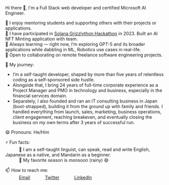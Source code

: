 Hi there 👋, I'm a Full Stack web developer and certified Microsoft AI Engineer.
 
💬 I enjoy mentoring students and supporting others with their projects or applications. <br>
🔭 I have participated in [Solana Grizzlython Hackathon](https://solana.com/news/solana-grizzlython-winners) in 2023. Built an AI NFT Minting application with team.<br>
🌱 Always learning — right now, I’m exploring GPT-5 and its broader applications while dabbling in ML, Robotics use cases in real-life.<br>
👯 Open to collaborating on remote freelance software engineering projects.<br>

📜 My journey: 
- I’m a self-taught developer, shaped by more than five years of relentless coding as a self-sponsored side hustle.
- Alongside that, I bring 24 years of full-time corporate experience as a Project Manager and PMO in technology and business, especially in the financial services domain.
- Separately, I also founded and ran an IT consulting business in Japan (boot-strapped), building it from the ground up with family and friends. I handled everything from launch, sales, marketing, business operations, client engagement, reaching breakeven, and eventually closing the business on my own terms after 3 years of successful run. 
  
😄 Pronouns: He/Him <br>

⚡ Fun facts:<br>
&nbsp;&nbsp;&nbsp;&nbsp;&nbsp;&nbsp;&nbsp;&nbsp;&nbsp;&nbsp; :musical_note:  I am a self-taught linguist, can speak, read and write English, Japanese as a native, and Mandarin as a beginner.<br>
&nbsp;&nbsp;&nbsp;&nbsp;&nbsp;&nbsp;&nbsp;&nbsp;&nbsp;&nbsp; :fallen_leaf: My favorite season is monsoon (rainy) :smile: <br>

📫 How to reach me: <br>
&nbsp;&nbsp;&nbsp;&nbsp;&nbsp;&nbsp;&nbsp;&nbsp;&nbsp;&nbsp; [Email](sb73639@yahoo.com)
&nbsp;&nbsp;&nbsp;&nbsp;&nbsp;&nbsp;&nbsp;&nbsp;&nbsp;&nbsp; [Twitter](https://www.twitter.com/svbcoder) 
&nbsp;&nbsp;&nbsp;&nbsp;&nbsp;&nbsp;&nbsp;&nbsp;&nbsp;&nbsp; [LinkedIn](https://www.linkedin.com/in/samir-bodhe/)
